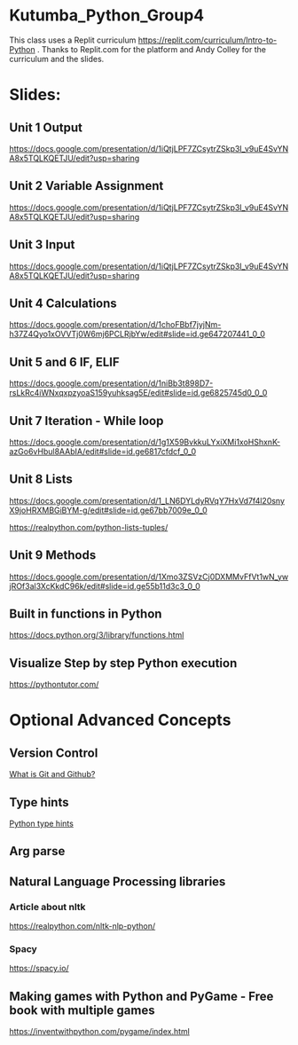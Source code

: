 # Kutumba_Python_Group4

This class uses a Replit curriculum https://replit.com/curriculum/Intro-to-Python . 
Thanks to Replit.com for the platform and Andy Colley for the curriculum and the slides.

# Slides:


## Unit 1 Output
https://docs.google.com/presentation/d/1iQtjLPF7ZCsytrZSkp3I_v9uE4SvYNA8x5TQLKQETJU/edit?usp=sharing


## Unit 2 Variable Assignment
https://docs.google.com/presentation/d/1iQtjLPF7ZCsytrZSkp3I_v9uE4SvYNA8x5TQLKQETJU/edit?usp=sharing

## Unit 3 Input
https://docs.google.com/presentation/d/1iQtjLPF7ZCsytrZSkp3I_v9uE4SvYNA8x5TQLKQETJU/edit?usp=sharing


## Unit 4 Calculations
https://docs.google.com/presentation/d/1choFBbf7jyjNm-h37Z4Qyo1xOVVTj0W6mj6PCLRjbYw/edit#slide=id.ge647207441_0_0

## Unit 5 and 6 IF, ELIF
https://docs.google.com/presentation/d/1niBb3t898D7-rsLkRc4iWNxqxpzyoaS159yuhksag5E/edit#slide=id.ge6825745d0_0_0

## Unit 7 Iteration - While loop
https://docs.google.com/presentation/d/1g1X59BvkkuLYxiXMi1xoHShxnK-azGo6vHbul8AAbIA/edit#slide=id.ge6817cfdcf_0_0

## Unit 8 Lists
https://docs.google.com/presentation/d/1_LN6DYLdyRVqY7HxVd7f4l20snyX9joHRXMBGiBYM-g/edit#slide=id.ge67bb7009e_0_0

https://realpython.com/python-lists-tuples/


## Unit 9 Methods
https://docs.google.com/presentation/d/1Xmo3ZSVzCj0DXMMvFfVt1wN_ywjROf3al3XcKkdC96k/edit#slide=id.ge55b11d3c3_0_0

## Built in functions in Python
https://docs.python.org/3/library/functions.html


## Visualize Step by step Python execution
https://pythontutor.com/


# Optional Advanced Concepts
## Version Control
[What is Git and Github?](https://docs.github.com/en/get-started/using-git/about-git) 

## Type hints

[Python type hints](https://fastapi.tiangolo.com/python-types/)


## Arg parse


## Natural Language Processing libraries
### Article about nltk
https://realpython.com/nltk-nlp-python/
### Spacy
https://spacy.io/


## Making games with Python and PyGame - Free book with multiple games
https://inventwithpython.com/pygame/index.html



